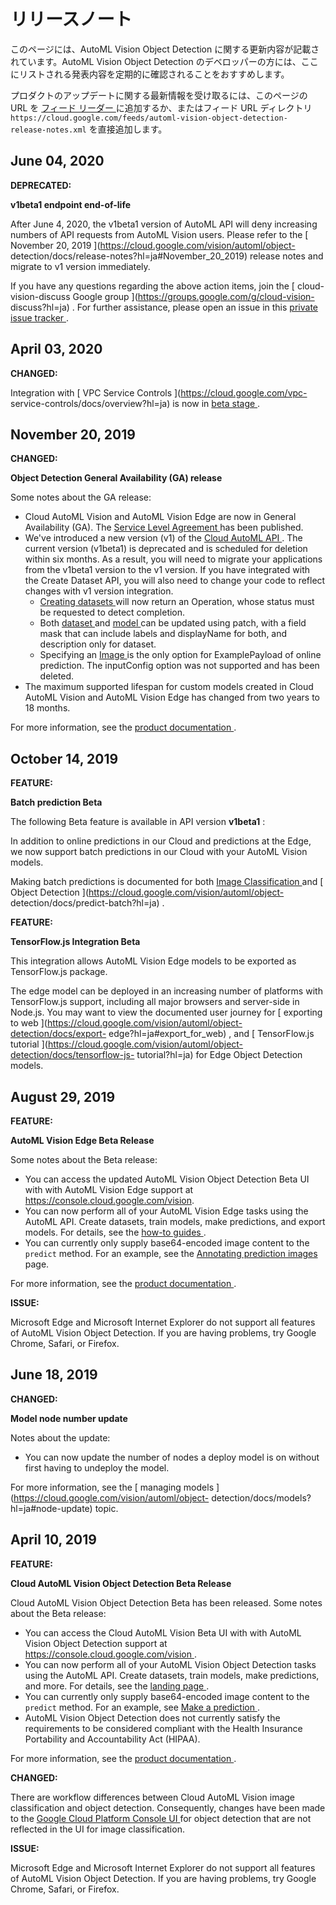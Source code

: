 #  リリースノート

このページには、AutoML Vision Object Detection に関する更新内容が記載されています。AutoML Vision Object
Detection のデベロッパーの方には、ここにリストされる発表内容を定期的に確認されることをおすすめします。

プロダクトのアップデートに関する最新情報を受け取るには、このページの URL を [ フィード リーダー
](https://wikipedia.org/wiki/Comparison_of_feed_aggregators) に追加するか、またはフィード
URL ディレクトリ ` https://cloud.google.com/feeds/automl-vision-object-detection-
release-notes.xml ` を直接追加します。

##  June 04, 2020

**DEPRECATED:**

**v1beta1 endpoint end-of-life**

After June 4, 2020, the v1beta1 version of AutoML API will deny increasing
numbers of API requests from AutoML Vision users. Please refer to the [
November 20, 2019 ](https://cloud.google.com/vision/automl/object-
detection/docs/release-notes?hl=ja#November_20_2019) release notes and migrate
to v1 version immediately.

If you have any questions regarding the above action items, join the [ cloud-
vision-discuss Google group ](https://groups.google.com/g/cloud-vision-
discuss?hl=ja) . For further assistance, please open an issue in this [
private issue tracker
](https://issuetracker.google.com/issues/new?component=836902&template=1440861&hl=ja)
.

##  April 03, 2020

**CHANGED:**

Integration with [ VPC Service Controls ](https://cloud.google.com/vpc-
service-controls/docs/overview?hl=ja) is now in [ beta stage
](https://cloud.google.com/products/?hl=ja#product-launch-stages) .

##  November 20, 2019

**CHANGED:**

**Object Detection General Availability (GA) release**

Some notes about the GA release:

  * Cloud AutoML Vision and AutoML Vision Edge are now in General Availability (GA). The [ Service Level Agreement ](https://cloud.google.com/vision/sla?hl=ja) has been published. 
  * We've introduced a new version (v1) of the [ Cloud AutoML API ](https://cloud.google.com/vision/automl/docs/reference/rest/?hl=ja) . The current version (v1beta1) is deprecated and is scheduled for deletion within six months. As a result, you will need to migrate your applications from the v1beta1 version to the v1 version. If you have integrated with the Create Dataset API, you will also need to change your code to reflect changes with v1 version integration. 
    * [ Creating datasets ](https://cloud.google.com/automl/docs/reference/rest/v1/projects.locations.datasets/create?hl=ja) will now return an Operation, whose status must be requested to detect completion. 
    * Both [ dataset ](https://cloud.google.com/automl/docs/reference/rest/v1/projects.locations.datasets?hl=ja) and [ model ](https://cloud.google.com/automl/docs/reference/rest/v1/projects.locations.models?hl=ja) can be updated using patch, with a field mask that can include labels and displayName for both, and description only for dataset. 
    * Specifying an [ Image ](https://cloud.google.com/automl/docs/reference/rest/v1/projects.locations.models/predict?hl=ja#image) is the only option for ExamplePayload of online prediction. The inputConfig option was not supported and has been deleted. 
  * The maximum supported lifespan for custom models created in Cloud AutoML Vision and AutoML Vision Edge has changed from two years to 18 months. 

For more information, see the [ product documentation
](http://cloud/vision/automl/object-detection/docs) .

##  October 14, 2019

**FEATURE:**

**Batch prediction Beta**

The following Beta feature is available in API version **v1beta1** :

In addition to online predictions in our Cloud and predictions at the Edge, we
now support batch predictions in our Cloud with your AutoML Vision models.

Making batch predictions is documented for both [ Image Classification
](https://cloud.google.com/vision/automl/docs/predict-batch?hl=ja) and [
Object Detection ](https://cloud.google.com/vision/automl/object-
detection/docs/predict-batch?hl=ja) .

**FEATURE:**

**TensorFlow.js Integration Beta**

This integration allows AutoML Vision Edge models to be exported as
TensorFlow.js package.

The edge model can be deployed in an increasing number of platforms with
TensorFlow.js support, including all major browsers and server-side in
Node.js. You may want to view the documented user journey for [ exporting to
web ](https://cloud.google.com/vision/automl/object-detection/docs/export-
edge?hl=ja#export_for_web) , and [ TensorFlow.js tutorial
](https://cloud.google.com/vision/automl/object-detection/docs/tensorflow-js-
tutorial?hl=ja) for Edge Object Detection models.

##  August 29, 2019

**FEATURE:**

**AutoML Vision Edge Beta Release**

Some notes about the Beta release:

  * You can access the updated AutoML Vision Object Detection Beta UI with with AutoML Vision Edge support at https://console.cloud.google.com/vision. 
  * You can now perform all of your AutoML Vision Edge tasks using the AutoML API. Create datasets, train models, make predictions, and export models. For details, see the [ how-to guides ](https://cloud.google.com/vision/automl/object-detection/docs/how-to?hl=ja) . 
  * You can currently only supply base64-encoded image content to the ` predict ` method. For an example, see the [ Annotating prediction images ](https://cloud.google.com/vision/automl/object-detection/docs/predict?hl=ja) page. 

For more information, see the [ product documentation
](https://cloud.google.com/vision/automl/object-detection/docs/?hl=ja) .

**ISSUE:**

Microsoft Edge and Microsoft Internet Explorer do not support all features of
AutoML Vision Object Detection. If you are having problems, try Google Chrome,
Safari, or Firefox.

##  June 18, 2019

**CHANGED:**

**Model node number update**

Notes about the update:

  * You can now update the number of nodes a deploy model is on without first having to undeploy the model. 

For more information, see the [ managing models
](https://cloud.google.com/vision/automl/object-
detection/docs/models?hl=ja#node-update) topic.

##  April 10, 2019

**FEATURE:**

**Cloud AutoML Vision Object Detection Beta Release**

Cloud AutoML Vision Object Detection Beta has been released. Some notes about
the Beta release:

  * You can access the Cloud AutoML Vision Beta UI with with AutoML Vision Object Detection support at [ https://console.cloud.google.com/vision ](https://console.cloud.google.com/vision?_ga=2.53927336.-1490361011.1561412245&hl=ja) . 
  * You can now perform all of your AutoML Vision Object Detection tasks using the AutoML API. Create datasets, train models, make predictions, and more. For details, see the [ landing page ](https://cloud.google.com/vision/automl/object-detection/docs?hl=ja) . 
  * You can currently only supply base64-encoded image content to the ` predict ` method. For an example, see [ Make a prediction ](https://cloud.google.com/vision/automl/object-detection/docs/predict?hl=ja) . 
  * AutoML Vision Object Detection does not currently satisfy the requirements to be considered compliant with the Health Insurance Portability and Accountability Act (HIPAA). 

For more information, see the [ product documentation
](https://cloud.google.com/vision/automl/object-detection/docs?hl=ja) .

**CHANGED:**

There are workflow differences between Cloud AutoML Vision image
classification and object detection. Consequently, changes have been made to
the [ Google Cloud Platform Console UI
](https://console.cloud.google.com/vision?_ga=2.146732340.-1490361011.1561412245&hl=ja)
for object detection that are not reflected in the UI for image
classification.

**ISSUE:**

Microsoft Edge and Microsoft Internet Explorer do not support all features of
AutoML Vision Object Detection. If you are having problems, try Google Chrome,
Safari, or Firefox.

